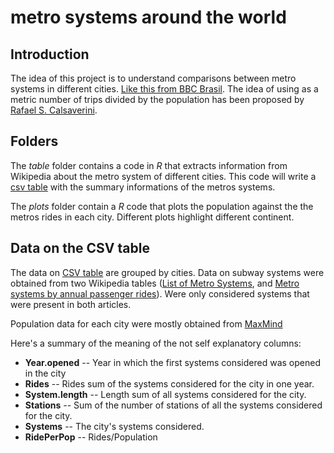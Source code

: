 metro systems around the world 
==============================================

Introduction
-------------

The idea of this project is to understand comparisons between metro systems in different cities. [Like this from BBC Brasil](http://www.bbc.co.uk/portuguese/videos_e_fotos/2014/01/140102_china_metro_rp.shtml). The idea of ​​using as a metric number of trips divided by the population has been proposed by [Rafael S. Calsaverini](https://twitter.com/rcalsaverini/status/422701192045924352).

Folders
----------

The *table* folder contains a code in *R* that extracts information from Wikipedia about the metro system of different cities. This code will write a [csv table](https://github.com/celacanto/metro-systems-around-the-world/blob/master/table/subway.csv) with the summary informations of the metros systems.

The *plots* folder contain a *R* code that plots the population against the the metros rides in each city. Different plots highlight different continent. 

Data on the CSV table
----------------------

The data on [CSV table](https://github.com/celacanto/metro-systems-around-the-world/blob/master/table/subway.csv) are grouped by cities. Data on subway systems were obtained from two Wikipedia tables ([List of Metro Systems](http://en.wikipedia.org/wiki/List_of_metro_systems), and [Metro systems by annual passenger rides](http://en.wikipedia.org/wiki/Metro_systems_by_annual_passenger_rides)). Were only considered systems that were present in both articles.

Population data for each city were mostly obtained from [MaxMind](http://www.maxmind.com/en/web_services_omni)

Here's a summary of the meaning of the not self explanatory columns:

* **Year.opened** -- Year in which the first  systems considered was opened in the city
* **Rides** -- Rides sum of the systems considered for the city in one year.
* **System.length** -- Length sum of all systems considered for the city.
* **Stations** -- Sum of the number of stations of all the systems considered for the city.
* **Systems** -- The city's systems considered.
* **RidePerPop** -- Rides/Population
